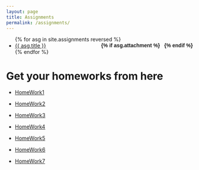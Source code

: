 ```yaml
---
layout: page
title: Assignments
permalink: /assignments/
---
```


<ul id="archive">
{% for asg in site.assignments reversed %}
      <li class="archiveposturl" style="background: transparent">
        <span><a href="{{ asg.url | prepend: site.baseurl}}">{{ asg.title }}</a></span>
<strong style="font-size:100%; font-family: 'Titillium Web', sans-serif; float:right">
<a title="Download problems (pdf)" href="{{ asg.pdf | prepend: site.baseurl }}"><i class="fas fa-file-pdf"></i></a> 
{% if asg.attachment %}
&nbsp; <a title="Download attachments (zip)" href="{{ asg.attachment | prepend: site.baseurl }}"><i class="fas fa-file-archive"></i></a>
{% endif %}
</strong> 
      </li>
{% endfor %}
</ul>


# Get your homeworks from here

* [HomeWork1](./files/CAD_HW_1.pdf)

* [HomeWork2](./files/CAD_HW_2.pdf)

* [HomeWork3](./files/CAD_HW_3.pdf)

* [HomeWork4](./files/CAD_HW_4.pdf)

* [HomeWork5](./files/HW_5.pdf)

* [HomeWork6](./files/HW_6.pdf)

* [HomeWork7](./files/HW_7.pdf)